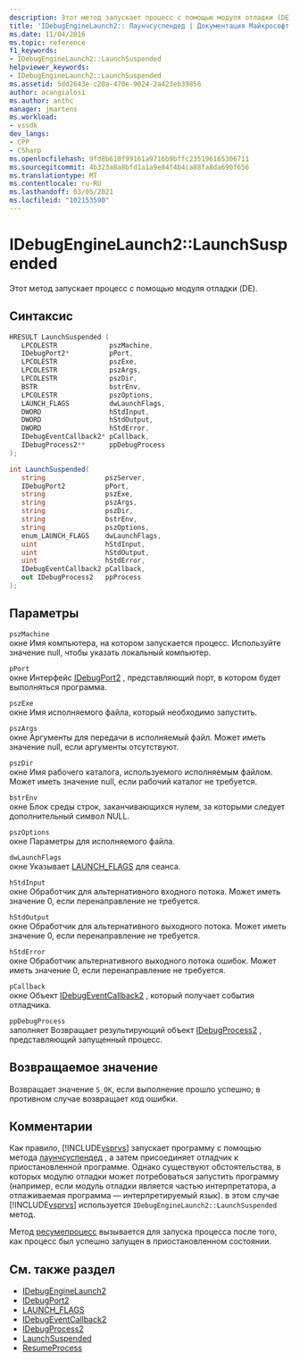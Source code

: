 ```yaml
---
description: Этот метод запускает процесс с помощью модуля отладки (DE).
title: 'IDebugEngineLaunch2:: Лаунчсуспендед | Документация Майкрософт'
ms.date: 11/04/2016
ms.topic: reference
f1_keywords:
- IDebugEngineLaunch2::LaunchSuspended
helpviewer_keywords:
- IDebugEngineLaunch2::LaunchSuspended
ms.assetid: 5dd2643e-c20a-470e-9024-2a423eb39856
author: acangialosi
ms.author: anthc
manager: jmartens
ms.workload:
- vssdk
dev_langs:
- CPP
- CSharp
ms.openlocfilehash: 9fd8b610f99161a9716b9bffc235196165306711
ms.sourcegitcommit: 4b323a8a8bfd1a1a9e84f4b4ca88fa8da690f656
ms.translationtype: MT
ms.contentlocale: ru-RU
ms.lasthandoff: 03/05/2021
ms.locfileid: "102153590"
---
```

# <a name="idebugenginelaunch2launchsuspended"></a>IDebugEngineLaunch2::LaunchSuspended
Этот метод запускает процесс с помощью модуля отладки (DE).

## <a name="syntax"></a>Синтаксис

```cpp
HRESULT LaunchSuspended ( 
   LPCOLESTR             pszMachine,
   IDebugPort2*          pPort,
   LPCOLESTR             pszExe,
   LPCOLESTR             pszArgs,
   LPCOLESTR             pszDir,
   BSTR                  bstrEnv,
   LPCOLESTR             pszOptions,
   LAUNCH_FLAGS          dwLaunchFlags,
   DWORD                 hStdInput,
   DWORD                 hStdOutput,
   DWORD                 hStdError,
   IDebugEventCallback2* pCallback,
   IDebugProcess2**      ppDebugProcess
);
```

```csharp
int LaunchSuspended(
   string               pszServer,
   IDebugPort2          pPort,
   string               pszExe,
   string               pszArgs,
   string               pszDir,
   string               bstrEnv,
   string               pszOptions,
   enum_LAUNCH_FLAGS    dwLaunchFlags,
   uint                 hStdInput,
   uint                 hStdOutput,
   uint                 hStdError,
   IDebugEventCallback2 pCallback,
   out IDebugProcess2   ppProcess
);
```

## <a name="parameters"></a>Параметры
`pszMachine`\
окне Имя компьютера, на котором запускается процесс. Используйте значение null, чтобы указать локальный компьютер.

`pPort`\
окне Интерфейс [IDebugPort2](../../../extensibility/debugger/reference/idebugport2.md) , представляющий порт, в котором будет выполняться программа.

`pszExe`\
окне Имя исполняемого файла, который необходимо запустить.

`pszArgs`\
окне Аргументы для передачи в исполняемый файл. Может иметь значение null, если аргументы отсутствуют.

`pszDir`\
окне Имя рабочего каталога, используемого исполняемым файлом. Может иметь значение null, если рабочий каталог не требуется.

`bstrEnv`\
окне Блок среды строк, заканчивающихся нулем, за которыми следует дополнительный символ NULL.

`pszOptions`\
окне Параметры для исполняемого файла.

`dwLaunchFlags`\
окне Указывает [LAUNCH_FLAGS](../../../extensibility/debugger/reference/launch-flags.md) для сеанса.

`hStdInput`\
окне Обработчик для альтернативного входного потока. Может иметь значение 0, если перенаправление не требуется.

`hStdOutput`\
окне Обработчик для альтернативного выходного потока. Может иметь значение 0, если перенаправление не требуется.

`hStdError`\
окне Обработчик альтернативного выходного потока ошибок. Может иметь значение 0, если перенаправление не требуется.

`pCallback`\
окне Объект [IDebugEventCallback2](../../../extensibility/debugger/reference/idebugeventcallback2.md) , который получает события отладчика.

`ppDebugProcess`\
заполняет Возвращает результирующий объект [IDebugProcess2](../../../extensibility/debugger/reference/idebugprocess2.md) , представляющий запущенный процесс.

## <a name="return-value"></a>Возвращаемое значение
 Возвращает значение `S_OK`, если выполнение прошло успешно; в противном случае возвращает код ошибки.

## <a name="remarks"></a>Комментарии
 Как правило, [!INCLUDE[vsprvs](../../../code-quality/includes/vsprvs_md.md)] запускает программу с помощью метода [лаунчсуспендед](../../../extensibility/debugger/reference/idebugportex2-launchsuspended.md) , а затем присоединяет отладчик к приостановленной программе. Однако существуют обстоятельства, в которых модулю отладки может потребоваться запустить программу (например, если модуль отладки является частью интерпретатора, а отлаживаемая программа — интерпретируемый язык). в этом случае [!INCLUDE[vsprvs](../../../code-quality/includes/vsprvs_md.md)] используется `IDebugEngineLaunch2::LaunchSuspended` метод.

 Метод [ресумепроцесс](../../../extensibility/debugger/reference/idebugenginelaunch2-resumeprocess.md) вызывается для запуска процесса после того, как процесс был успешно запущен в приостановленном состоянии.

## <a name="see-also"></a>См. также раздел
- [IDebugEngineLaunch2](../../../extensibility/debugger/reference/idebugenginelaunch2.md)
- [IDebugPort2](../../../extensibility/debugger/reference/idebugport2.md)
- [LAUNCH_FLAGS](../../../extensibility/debugger/reference/launch-flags.md)
- [IDebugEventCallback2](../../../extensibility/debugger/reference/idebugeventcallback2.md)
- [IDebugProcess2](../../../extensibility/debugger/reference/idebugprocess2.md)
- [LaunchSuspended](../../../extensibility/debugger/reference/idebugportex2-launchsuspended.md)
- [ResumeProcess](../../../extensibility/debugger/reference/idebugenginelaunch2-resumeprocess.md)
